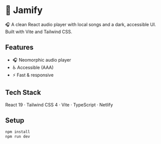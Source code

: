 # 🎵 Jamify

🎧 A clean React audio player with local songs and a dark, accessible UI. Built with Vite and Tailwind CSS.

## Features

- 🎧 Neomorphic audio player
- ♿ Accessible (AAA)
- ⚡ Fast & responsive

## Tech Stack

React 19 · Tailwind CSS 4 · Vite · TypeScript · Netlify

## Setup

```bash
npm install
npm run dev
```
